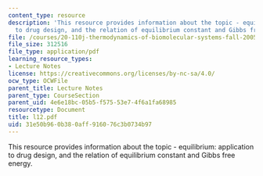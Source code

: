 ```yaml
---
content_type: resource
description: 'This resource provides information about the topic - equilibrium: application
  to drug design, and the relation of equilibrium constant and Gibbs free energy.'
file: /courses/20-110j-thermodynamics-of-biomolecular-systems-fall-2005/31e50b960b380aff916076c3b0734b97_l12.pdf
file_size: 312516
file_type: application/pdf
learning_resource_types:
- Lecture Notes
license: https://creativecommons.org/licenses/by-nc-sa/4.0/
ocw_type: OCWFile
parent_title: Lecture Notes
parent_type: CourseSection
parent_uid: 4e6e18bc-05b5-f575-53e7-4f6a1fa68985
resourcetype: Document
title: l12.pdf
uid: 31e50b96-0b38-0aff-9160-76c3b0734b97
---
```

This resource provides information about the topic - equilibrium: application to drug design, and the relation of equilibrium constant and Gibbs free energy.